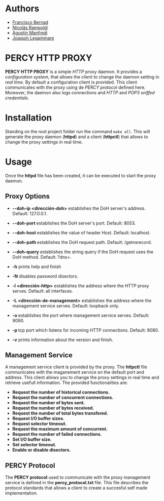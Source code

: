 # Authors
- [Francisco Bernad](https://github.com/FrBernad)
- [Nicolás Rampoldi](https://github.com/NicolasRampoldi) 
- [Agustín Manfredi](https://github.com/imanfredi)
- [Joaquín Legammare](https://github.com/JoacoLega)

# PERCY HTTP PROXY
**PERCY HTTP PROXY** is a simple *HTTP* proxy daemon. It provides a *configuration system*, that allows the client
to change the daemon setting in *real time*. By default a configuration client is provided. This client communicates
with the proxy using de *PERCY protocol* defined here. Moreover, the daemon also logs connections and *HTTP* and *POP3*
*sniffed credentials*.

# Installation
Standing on the root project folder run the command `make all`. This will generate the proxy daemon (**httpd**) and a 
client (**httpctl**) that allows to change the proxy settings in real time.

# Usage
Once the **httpd** file has been created, it can be executed to start the proxy daemon. 

## Proxy Options
- **--doh-ip <dirección-doh>**
        establishes the DoH server's address. Default: 127.0.0.1.

- **--doh-port <port>**
        establishes the DoH server's port. Default: 8053.

- **--doh-host <hostname>** 
        establishes the value of header Host. Default: localhost.

- **--doh-path <path>** 
        establishes the DoH request path. Default: /getnsrecord.

- **--doh-query <query>** 
        establishes the string query if the DoH request uses the DoH method. Default: ?dns=.

- **-h** 
        prints help and finish

- **-N** 
        disables password disectors.

- **-l <dirección-http>** 
        establishes the address where the HTTP proxy serves. Default: all interfaces.

- **-L <dirección-de-management>** 
        establishes the address where the management service serves. Default: loopback only.

- **-o <puerto-de-management>** 
        establishes the port where management service serves. Default: 9090.

- **-p <puerto-local>** 
        tcp port which listens for incoming HTTP connections. Default: 8080.

- **-v** 
        prints information about the version and finish.


## Management Service
A management service client is provided by the proxy. The **httpctl** file communicates with the maganement service
on the default port and address. This client allows you to change the proxy settings in real time and retrieve
usefull information. The provided functionalities are:
- **Request the number of historical connections.**
- **Request the number of concurrent connections.**
- **Request the number of bytes sent.**
- **Request the number of bytes received.**
- **Request the number of total bytes transfered.**
- **Request I/O buffer sizes.**
- **Request selector timeout.**
- **Request the maximum amount of concurrent.**
- **Request the number of failed connections.**
- **Set I/O buffer size.**
- **Set selector timeout.**
- **Enable or disable disectors.**

## PERCY Protocol
The **PERCY protocol** used to communicate with the proxy management service is defined in the **percy_protocol.txt**
file. This file describes the protocol standards that allows a client to create a succesful self made implementation.
